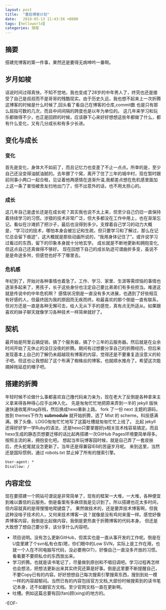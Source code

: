 ```yaml
---
layout: post
title:  "重启博客计划"
date:   2018-05-13 11:43:56 +0800
tags: [helloworld]
categories: 随笔
---
```


## 摘要

搭建完博客的第一件事，果然还是要得无病呻吟一番啊。

## 岁月如梭

话说时间过得真快，不知不觉地，我也变成了28岁的中年男人了，终究也还是接受了自己是叔叔而不是哥哥的残酷现实。由于历史久远，我也想不起来上一次折腾这博客的时候是什么时候了,回头看了看自己在博客的仓库,commit数 也是只有那么屈指可数的几次，而且中间间隔的跨度也是以年为单位的。
这几年来学习和玩乐都做得不少，也正是回顾的时候，应该静下心来好好想想这些年都做了什么，都有什么变化，又有几分成长和有多少长进。

## 变化与成长

### 变化

首先是变化，身体大不如前了，而且记忆力也变差了不止一点点。所幸的是，至少自己还没变得油腻油腻的。去年挪了个窝，离开了住了三年的城中村，现在暂时跟前同事小两口一起合租，见证着他两感情在逐渐升温,我都差点想在危机感里面加上这一条了害怕被舍友扫地出门了，但不出意外的话，也不用太担心的。

### 成长

这几年自己是虚长还是在成长呢？其实我也说不太上来，但至少自己仍旧一直保持着持续学习的习惯。涉猎的技术非常广泛，但大多都没在工作中用上，也在渐渐忘记。看似在沙滩抓了把沙子，最后也没得到多少。支撑着自己学习的动力大概是，“学习过的技术，哪怕本身会被忘记和生疏，但只要学习和了解过，那么在记忆总会留下痕迹”，这大概就是那些动画所说的，“我用身体记住了”。或许说学习过看过的东西，留下的印象本身就十分地玄学。
成长就是不断地更新和拥抱变化,但这点自己还真做得不够好。
现在回想下自己的成长轨迹可谓曲折多变，虽说不是是命途多舛，但感觉也好不了哪里去。

### 危机感

年纪到了，开始对各种事情也着急了。工作、学习、家里、生涯等需烦恼的事情也逐渐多起来了，男孩子，长子这些身份也注定自己要比弟弟们有多些担当。难道这就是传说中的中年危机啊？
感情状况倒是一直没有多大进展，也遇到了好些相互有好感的人，但最终因为我的原因而无疾而终。和最喜欢的那个倒是一直有联系，但对方还是一直是各种无懈可击，给人无从下手的感觉，真有点无所适从。如果跟喜欢的妹子聊天就像学习各种技术一样简单就好了。

## 契机

最开始是阿里云搞促销，搞了个服务器，搞了个三年的云服务器。然后就是在业余时间开始了无休止的没日没夜的折腾。期间有过想要分享自己的折腾经历，但后来发现基本上自己的了解仍未超越现有博客的内容，觉得还是不要重复造没意义的轮子吧。但这也让我想起了这个布满了蜘蛛丝的博客。也就顺水推舟了。希望这次能摘掉拖延症的帽子吧。

## 搭建的折腾

年轻时候不论做什么事都喜欢自己撸代码亲力亲为，现在老大了反倒是各种拿来主义拿来得各种得心应手出神入化。
先是匆匆忙忙地把原来弄到一半的 jekyll 版快速快速收尾并tag存档，然后换成hexo重新上路。
fork 了一份 next 主题的源码，放到 themes下作为 **submodule** 就开始折腾，选了 Mist 的 scheme。科技感满满。换了头像、LOGO匆匆忙忙地写了这篇吐槽就匆匆忙忙上线了。
比起 jekyll 还得好好学一学Ruby的语法，还是hexo只要掌握好js相关技术栈容易搞定。而且hexo生成的静态页想要迁移的话比起再搭建一次GitHub Pages环境要简单得多。按照主流的来，拥抱变化吧。
想起当年玩博客园时候，就是自己弄了一套皮肤后，虎头蛇尾就没怎更新了。当年还是得兼容IE6的苦逼岁月呢。
来到这里，当然还是国际惯例，通过 robots.txt  禁止掉了所有的搜索引擎。

```txt
User-agent: *
Disallow: /
```

## 内容定位

现在要搭建一个网站可谓说是非常简单了，现有的框架一大堆，一大堆，各种便宜到难以置信的云服务。倒是备案有多麻烦我是见识到了。所以搭建也花太多时间，但内容就真的是得慢慢地爬键盘了。
果然做技术的，还是要弄技术博客啊，但我这种没啥子技术的人，又何来技术博客一说？就像是没有鸡何来蛋一样。感觉好像弄博客内容，我倒是比起做内容，我倒是更热衷于折腾博客的代码本身。
但还是大致想了想自己要分享，该分享什么内容吧。
* 项目说明。没有怎么更新GitHub，但其实也是一直从事开发的工作呢。倒是在U盘里建了个svn私有仓库(嗯，你们眼中的Low SVN，实际上是工作在用，也就一个人在不同电脑写代码，没必要用GIT)，好像自己一直没多开放的习惯。看看要不要把私仓的东西放出来。
* 学习折腾。也就是读书笔记了，尽量做到原创和不唱旧调吧。学习过程再怎样也会想法，把想法更新出来其实终究还算是好事。倒是这里要不断提醒自己，不要Copy已有的内容。好好想想自己每次搜索引擎搜索东西，搜到到处一模一样的内容超郁闷。当然已有的内容包括官方文档,大部份时候搜索到的读书笔记本身，还不如翻官方文档。至少官网文档一直在更新啊。
* 吐槽。例如这篇总要有回(fan)顾(xing)的地方的。

-EOF-
